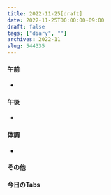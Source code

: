 ```yaml
---
title: 2022-11-25[draft]
date: 2022-11-25T00:00:00+09:00
draft: false
tags: ["diary", ""]
archives: 2022-11
slug: 544335
---
```

#### 午前
- 
#### 午後
- 
#### 体調
- 
#### その他
#### 今日のTabs